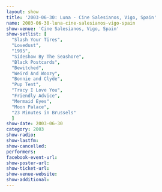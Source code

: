 ```yaml
---
layout: show
title: '2003-06-30: Luna - Cine Salesianos, Vigo, Spain'
name: 2003-06-30-luna-cine-salesianos-vigo-spain
show-venue: 'Cine Salesianos, Vigo, Spain'
show-setlist: [
  "Slash Your Tires",
  "Lovedust",
  "1995",
  "Sideshow By The Seashore",
  "Black Postcards",
  "Bewitched",
  "Weird And Woozy",
  "Bonnie and Clyde",
  "Pup Tent",
  "Tracy I Love You",
  "Friendly Advice",
  "Mermaid Eyes",
  "Moon Palace",
  "23 Minutes in Brussels"
  ]
show-date: 2003-06-30
category: 2003
show-radio: 
show-lastfm: 
show-cancelled: 
performers: 
facebook-event-url: 
show-poster-url: 
show-ticket-url: 
show-venue-website: 
show-additional: 
---
```



